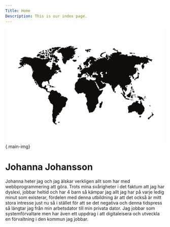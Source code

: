 ```yaml
---
Title: Home
Description: This is our index page.
---
```

![En bild på Johanna](assets/img/bild1.jpg){.main-img}

Johanna Johansson
==========================



Johanna heter jag och jag älskar verkligen allt 
som har med webbprogrammering att göra.
Trots mina svårigheter i det faktum att jag har dyslexi, jobbar
heltid och har 4 barn så kämpar jag allt jag har på varje ledig minut som existerar, fördelen med denna utbildning är att det också är mitt stora intresse just nu så i stället för att se det negativa och denna tidspress så längtar jag från min arbetsdator till min privata dator.
Jag jobbar som systemförvaltare men har även ett uppdrag i att digitaleisera 
och utveckla en förvaltning i den kommun jag jobbar.

